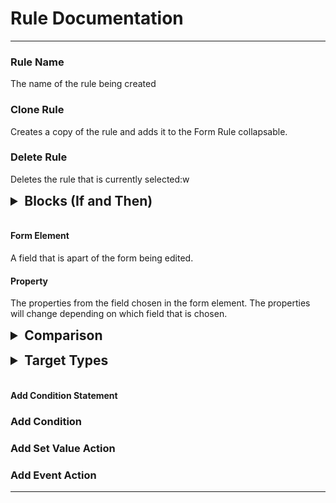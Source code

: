 <style>
details.colClass > summary {
	font-size: 21px;
	font-weight: bold;
	margin-left: 0px;
	margin-bottom: 15px;
}
details.colClass > * {
	margin-left:15px;
}
</style>

# Rule Documentation
---
### Rule Name
The name of the rule being created

### Clone Rule
Creates a copy of the rule and adds it to the Form Rule collapsable.

### Delete Rule
Deletes the rule that is currently selected:w
<details class=colClass> 
<summary> Blocks (If and Then)</summary>

### If Block
The If block will go check the condition that is given, and if all of the condtions are met, then all of the "then sets" and "then dos" will execute.

### Then Set Block
The block will set a certain field property to a certain target type that can be chosen.This block is executed when the If conditions before it is true. 


</details>

#### Form Element
A field that is apart of the form being edited.

#### Property
The properties from the field chosen in the form element. The properties will change depending on which field that is chosen. 

<details class=colClass>

<summary> Comparison </summary>
<div> 
This field will determine how the property field or field value will be compared to the target.
</div>

##### Number Comparisons

##### String Comparisons

##### Array Comparisons

##### Boolean Comparisons

##### Date Comparisons

##### Time Comparisons

##### Signature Comparisons

</details>
<details class=colClass>
<summary> Target Types </summary>

##### Value

##### Element Property

##### Calculation

</details>

#### Add Condition Statement

### Add Condition

### Add Set Value Action

### Add Event Action

---